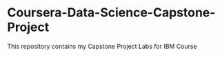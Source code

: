 # Coursera-Data-Science-Capstone-Project
This repository contains my Capstone Project Labs for IBM Course

